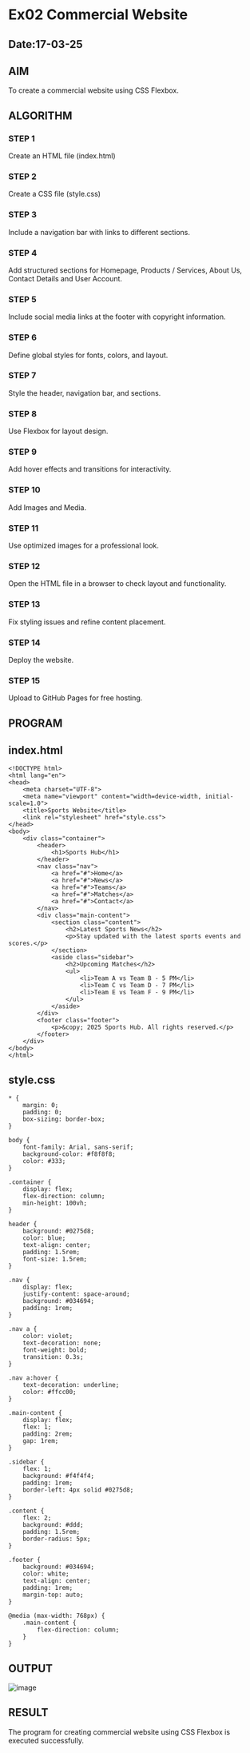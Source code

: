 # Ex02 Commercial Website
## Date:17-03-25

## AIM
To create a commercial website using CSS Flexbox.

## ALGORITHM
### STEP 1
Create an HTML file (index.html)

### STEP 2
Create a CSS file (style.css)

### STEP 3
Include a navigation bar with links to different sections.

### STEP 4
Add structured sections for Homepage, Products / Services, About Us, Contact Details and User Account.

### STEP 5
Include social media links at the footer with copyright information.

### STEP 6
Define global styles for fonts, colors, and layout.

### STEP 7
Style the header, navigation bar, and sections.

### STEP 8
Use Flexbox for layout design.

### STEP 9
Add hover effects and transitions for interactivity.

### STEP 10
Add Images and Media.

### STEP 11
Use optimized images for a professional look.

### STEP 12
Open the HTML file in a browser to check layout and functionality.

### STEP 13
Fix styling issues and refine content placement.

### STEP 14
Deploy the website.

### STEP 15
Upload to GitHub Pages for free hosting.

## PROGRAM
## index.html
```
<!DOCTYPE html>
<html lang="en">
<head>
    <meta charset="UTF-8">
    <meta name="viewport" content="width=device-width, initial-scale=1.0">
    <title>Sports Website</title>
    <link rel="stylesheet" href="style.css">
</head>
<body>
    <div class="container">
        <header>
            <h1>Sports Hub</h1>
        </header>
        <nav class="nav">
            <a href="#">Home</a>
            <a href="#">News</a>
            <a href="#">Teams</a>
            <a href="#">Matches</a>
            <a href="#">Contact</a>
        </nav>
        <div class="main-content">
            <section class="content">
                <h2>Latest Sports News</h2>
                <p>Stay updated with the latest sports events and scores.</p>
            </section>
            <aside class="sidebar">
                <h2>Upcoming Matches</h2>
                <ul>
                    <li>Team A vs Team B - 5 PM</li>
                    <li>Team C vs Team D - 7 PM</li>
                    <li>Team E vs Team F - 9 PM</li>
                </ul>
            </aside>
        </div>
        <footer class="footer">
            <p>&copy; 2025 Sports Hub. All rights reserved.</p>
        </footer>
    </div>
</body>
</html>
```
## style.css
```
* {
    margin: 0;
    padding: 0;
    box-sizing: border-box;
}

body {
    font-family: Arial, sans-serif;
    background-color: #f8f8f8;
    color: #333;
}

.container {
    display: flex;
    flex-direction: column;
    min-height: 100vh;
}

header {
    background: #0275d8;
    color: blue;
    text-align: center;
    padding: 1.5rem;
    font-size: 1.5rem;
}

.nav {
    display: flex;
    justify-content: space-around;
    background: #034694;
    padding: 1rem;
}

.nav a {
    color: violet;
    text-decoration: none;
    font-weight: bold;
    transition: 0.3s;
}

.nav a:hover {
    text-decoration: underline;
    color: #ffcc00;
}

.main-content {
    display: flex;
    flex: 1;
    padding: 2rem;
    gap: 1rem;
}

.sidebar {
    flex: 1;
    background: #f4f4f4;
    padding: 1rem;
    border-left: 4px solid #0275d8;
}

.content {
    flex: 2;
    background: #ddd;
    padding: 1.5rem;
    border-radius: 5px;
}

.footer {
    background: #034694;
    color: white;
    text-align: center;
    padding: 1rem;
    margin-top: auto;
}

@media (max-width: 768px) {
    .main-content {
        flex-direction: column;
    }
}
```

## OUTPUT
![image](https://github.com/user-attachments/assets/116a5f5d-6df5-492d-aace-74fcfda5e277)

## RESULT
The program for creating commercial website using CSS Flexbox is executed successfully.
